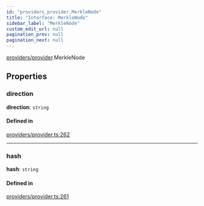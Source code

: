 ```yaml
---
id: "providers_provider.MerkleNode"
title: "Interface: MerkleNode"
sidebar_label: "MerkleNode"
custom_edit_url: null
pagination_prev: null
pagination_next: null
---
```


[providers/provider](../modules/providers_provider.md).MerkleNode

## Properties

### direction

 **direction**: `string`

#### Defined in

[providers/provider.ts:262](https://github.com/near/near-api-js/blob/a0c9a104/packages/near-api-js/src/providers/provider.ts#L262)

___

### hash

 **hash**: `string`

#### Defined in

[providers/provider.ts:261](https://github.com/near/near-api-js/blob/a0c9a104/packages/near-api-js/src/providers/provider.ts#L261)
